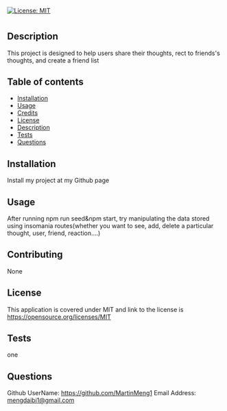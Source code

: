 
  [![License: MIT](https://img.shields.io/badge/License-MIT-yellow.svg)](https://opensource.org/licenses/MIT)

  # <social-network>

  ## Description

  This project is designed to help users share their thoughts, rect to friends's thoughts, and create a friend list

  ## Table of contents

  - [Installation](#installation)
  - [Usage](#usage)
  - [Credits](#contributing)
  - [License](#license)
  - [Description](#description)
  - [Tests](#tests)
  - [Questions](#questions)


  ## Installation
  
  Install my project at my Github page

  ## Usage

  After running npm run seed&npm start, try manipulating the data stored using insomania routes(whether you want to see, add, delete a particular thought, user, friend, reaction....)

  ## Contributing

  None

  ## License

  This application is covered under MIT and link to the license is https://opensource.org/licenses/MIT

  ## Tests

  one

  ## Questions
  
  Github UserName: https://github.com/MartinMeng1
  Email Address: mengdaibi1@gmail.com